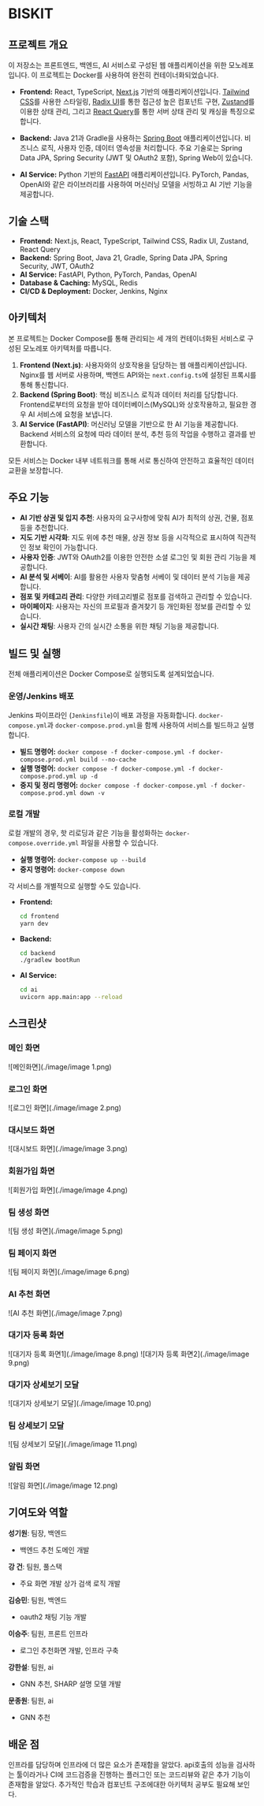 # BISKIT

## 프로젝트 개요

이 저장소는 프론트엔드, 백엔드, AI 서비스로 구성된 웹 애플리케이션을 위한 모노레포입니다. 이 프로젝트는 Docker를 사용하여 완전히 컨테이너화되었습니다.

- **Frontend:** React, TypeScript, [Next.js](https://nextjs.org/) 기반의 애플리케이션입니다. [Tailwind CSS](https://tailwindcss.com/)를 사용한 스타일링, [Radix UI](https://www.radix-ui.com/)를 통한 접근성 높은 컴포넌트 구현, [Zustand](https://github.com/pmndrs/zustand)를 이용한 상태 관리, 그리고 [React Query](https://tanstack.com/query/latest)를 통한 서버 상태 관리 및 캐싱을 특징으로 합니다.

- **Backend:** Java 21과 Gradle을 사용하는 [Spring Boot](https://spring.io/projects/spring-boot) 애플리케이션입니다. 비즈니스 로직, 사용자 인증, 데이터 영속성을 처리합니다. 주요 기술로는 Spring Data JPA, Spring Security (JWT 및 OAuth2 포함), Spring Web이 있습니다.

- **AI Service:** Python 기반의 [FastAPI](https://fastapi.tiangolo.com/) 애플리케이션입니다. PyTorch, Pandas, OpenAI와 같은 라이브러리를 사용하여 머신러닝 모델을 서빙하고 AI 기반 기능을 제공합니다.

## 기술 스택

- **Frontend:** Next.js, React, TypeScript, Tailwind CSS, Radix UI, Zustand, React Query
- **Backend:** Spring Boot, Java 21, Gradle, Spring Data JPA, Spring Security, JWT, OAuth2
- **AI Service:** FastAPI, Python, PyTorch, Pandas, OpenAI
- **Database & Caching:** MySQL, Redis
- **CI/CD & Deployment:** Docker, Jenkins, Nginx

## 아키텍처

본 프로젝트는 Docker Compose를 통해 관리되는 세 개의 컨테이너화된 서비스로 구성된 모노레포 아키텍처를 따릅니다.

1.  **Frontend (Next.js)**: 사용자와의 상호작용을 담당하는 웹 애플리케이션입니다. Nginx를 웹 서버로 사용하며, 백엔드 API와는 `next.config.ts`에 설정된 프록시를 통해 통신합니다.
2.  **Backend (Spring Boot)**: 핵심 비즈니스 로직과 데이터 처리를 담당합니다. Frontend로부터의 요청을 받아 데이터베이스(MySQL)와 상호작용하고, 필요한 경우 AI 서비스에 요청을 보냅니다.
3.  **AI Service (FastAPI)**: 머신러닝 모델을 기반으로 한 AI 기능을 제공합니다. Backend 서비스의 요청에 따라 데이터 분석, 추천 등의 작업을 수행하고 결과를 반환합니다.

모든 서비스는 Docker 내부 네트워크를 통해 서로 통신하여 안전하고 효율적인 데이터 교환을 보장합니다.

## 주요 기능

- **AI 기반 상권 및 입지 추천**: 사용자의 요구사항에 맞춰 AI가 최적의 상권, 건물, 점포 등을 추천합니다.
- **지도 기반 시각화**: 지도 위에 추천 매물, 상권 정보 등을 시각적으로 표시하여 직관적인 정보 확인이 가능합니다.
- **사용자 인증**: JWT와 OAuth2를 이용한 안전한 소셜 로그인 및 회원 관리 기능을 제공합니다.
- **AI 분석 및 서베이**: AI를 활용한 사용자 맞춤형 서베이 및 데이터 분석 기능을 제공합니다.
- **점포 및 카테고리 관리**: 다양한 카테고리별로 점포를 검색하고 관리할 수 있습니다.
- **마이페이지**: 사용자는 자신의 프로필과 즐겨찾기 등 개인화된 정보를 관리할 수 있습니다.
- **실시간 채팅**: 사용자 간의 실시간 소통을 위한 채팅 기능을 제공합니다.

## 빌드 및 실행

전체 애플리케이션은 Docker Compose로 실행되도록 설계되었습니다.

### 운영/Jenkins 배포

Jenkins 파이프라인 (`Jenkinsfile`)이 배포 과정을 자동화합니다. `docker-compose.yml`과 `docker-compose.prod.yml`을 함께 사용하여 서비스를 빌드하고 실행합니다.

- **빌드 명령어:** `docker compose -f docker-compose.yml -f docker-compose.prod.yml build --no-cache`
- **실행 명령어:** `docker compose -f docker-compose.yml -f docker-compose.prod.yml up -d`
- **중지 및 정리 명령어:** `docker compose -f docker-compose.yml -f docker-compose.prod.yml down -v`

### 로컬 개발

로컬 개발의 경우, 핫 리로딩과 같은 기능을 활성화하는 `docker-compose.override.yml` 파일을 사용할 수 있습니다.

- **실행 명령어:** `docker-compose up --build`
- **중지 명령어:** `docker-compose down`

각 서비스를 개별적으로 실행할 수도 있습니다.

- **Frontend:**

  ```bash
  cd frontend
  yarn dev
  ```

- **Backend:**

  ```bash
  cd backend
  ./gradlew bootRun
  ```

- **AI Service:**
  ```bash
  cd ai
  uvicorn app.main:app --reload
  ```

## 스크린샷

### 메인 화면

![메인화면](./image/image 1.png)

### 로그인 화면

![로그인 화면](./image/image 2.png)

### 대시보드 화면

![대시보드 화면](./image/image 3.png)

### 회원가입 화면

![회원가입 화면](./image/image 4.png)

### 팀 생성 화면

![팀 생성 화면](./image/image 5.png)

### 팀 페이지 화면

![팀 페이지 화면](./image/image 6.png)

### AI 추천 화면

![AI 추천 화면](./image/image 7.png)

### 대기자 등록 화면

![대기자 등록 화면1](./image/image 8.png)
![대기자 등록 화면2](./image/image 9.png)

### 대기자 상세보기 모달

![대기자 상세보기 모달](./image/image 10.png)

### 팀 상세보기 모달

![팀 상세보기 모달](./image/image 11.png)

### 알림 화면

![알림 화면](./image/image 12.png)

## 기여도와 역할

**성기원**: 팀장, 백엔드

- 백엔드 추천 도메인 개발

**강 건**: 팀원, 풀스택

- 주요 화면 개발 상가 검색 로직 개발

**김승민**: 팀원, 백엔드

- oauth2 채팅 기능 개발

**이승주**: 팀원, 프론트 인프라

- 로그인 추천화면 개발, 인프라 구축

**강한설**: 팀원, ai

- GNN 추천, SHARP 설명 모델 개발

**문종원**: 팀원, ai

- GNN 추천

## 배운 점

인프라를 담당하며 인프라에 더 많은 요소가 존재함을 알았다. api호출의 성능을 검사하는 툴이라거나 CI에 코드검증을 진행하는 플러그인 또는 코드리뷰와 같은 추가 기능이 존재함을 알았다. 추가적인 학습과 컴포넌트 구조에대한 아키텍처 공부도 필요해 보인다.
